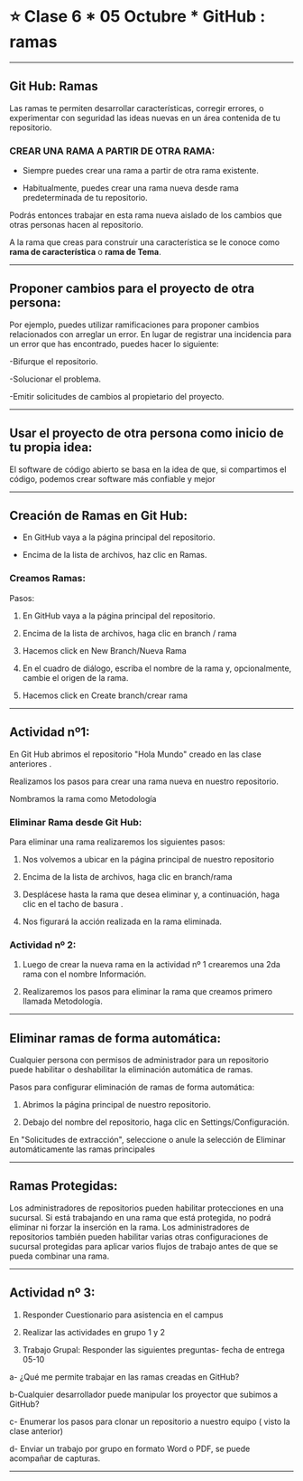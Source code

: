 # :star: Clase 6 * 05 Octubre * GitHub : ramas

---

## Git Hub: Ramas

Las ramas te permiten desarrollar características, corregir errores, o experimentar con seguridad las ideas nuevas en un área contenida de tu repositorio.

 
### CREAR UNA RAMA A PARTIR DE OTRA RAMA:

- Siempre puedes crear una rama a partir de otra rama existente. 

- Habitualmente, puedes crear una rama nueva desde rama predeterminada de tu repositorio.

Podrás entonces trabajar en esta rama nueva aislado de los cambios que otras personas hacen al repositorio.

 A la rama que creas para construir una característica se le conoce como **rama de característica** o **rama de Tema**.
 
 ---

## Proponer cambios para el proyecto de otra persona:

Por ejemplo, puedes utilizar ramificaciones para proponer cambios relacionados con arreglar un error. En lugar de registrar una incidencia para un error que has encontrado, puedes hacer lo siguiente:

-Bifurque el repositorio.

-Solucionar el problema.

-Emitir solicitudes de cambios al propietario del proyecto.

---

## Usar el proyecto de otra persona como inicio de tu propia idea:


El software de código abierto se basa en la idea de que, si compartimos el código, podemos crear software más confiable y mejor

---

## Creación de Ramas en Git Hub:

- En GitHub  vaya a la página principal del repositorio.

- Encima de la lista de archivos, haz clic en  Ramas.

### Creamos Ramas:


Pasos:

1) En GitHub vaya a la página principal del repositorio.

2) Encima de la lista de archivos, haga clic en branch / rama​

3) Hacemos click en New Branch/Nueva Rama

4) En el cuadro de diálogo, escriba el nombre de la rama y, opcionalmente, cambie el origen de la rama.
 
5) Hacemos click en Create branch/crear rama

---

## Actividad nº1:


En Git Hub abrimos el repositorio "Hola Mundo" creado en las clase anteriores .

Realizamos los pasos para crear una rama nueva en nuestro repositorio.

Nombramos la rama como Metodología

### Eliminar Rama desde Git Hub:

Para eliminar una rama realizaremos los siguientes pasos:

1) Nos volvemos a ubicar en la página principal de nuestro repositorio

2) Encima de la lista de archivos, haga clic en branch/rama

3) Desplácese hasta la rama que desea eliminar y, a continuación, haga clic en el tacho de basura . 

4) Nos figurará la acción realizada en la rama eliminada.
 

### Actividad nº 2:


1) Luego de crear la nueva rama en la actividad nº 1 crearemos una 2da rama  con el nombre Información.

2) Realizaremos los pasos para eliminar la rama que creamos primero llamada Metodología.

---

## Eliminar ramas de forma automática:


Cualquier persona con permisos de administrador para un repositorio puede habilitar o deshabilitar la eliminación automática de ramas.

 
Pasos para configurar eliminación de ramas de forma automática:

1) Abrimos la página principal de nuestro repositorio.
 

2) Debajo del nombre del repositorio, haga clic en Settings/Configuración.

En "Solicitudes de extracción", seleccione o anule la selección de Eliminar automáticamente las ramas principales

--- 

## Ramas Protegidas:


Los administradores de repositorios pueden habilitar protecciones en una sucursal. Si está trabajando en una rama que está protegida, no podrá eliminar ni forzar la inserción en la rama. Los administradores de repositorios también pueden habilitar varias otras configuraciones de sucursal protegidas para aplicar varios flujos de trabajo antes de que se pueda combinar una rama.​

---
 
## Actividad nº 3:

1. Responder Cuestionario para asistencia en el campus

2. Realizar las actividades en grupo 1 y 2 

3.  Trabajo Grupal: Responder las siguientes preguntas- fecha de entrega 05-10

 a- ¿Qué me permite trabajar en las ramas creadas en GitHub?

 b-Cualquier desarrollador puede manipular los proyector que subimos a GitHub?

c- Enumerar los pasos para clonar un repositorio a nuestro equipo ( visto la clase anterior)

d- Enviar un trabajo por grupo en formato Word o PDF, se puede acompañar de capturas.

---
